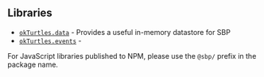 ## Libraries

- [`okTurtles.data`](https://github.com/okTurtles/okTurtles.data) - Provides a useful in-memory datastore for SBP
- [`okTurtles.events`]() - 

For JavaScript libraries published to NPM, please use the `@sbp/` prefix in the package name.
